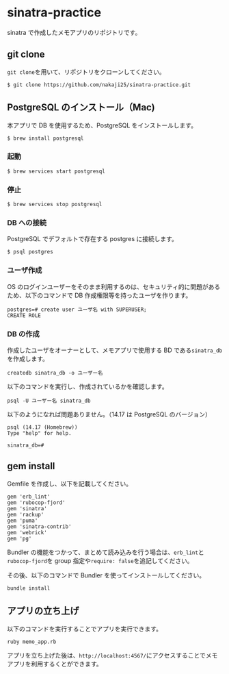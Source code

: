 # sinatra-practice

sinatra で作成したメモアプリのリポジトリです。

## git clone

`git clone`を用いて、リポジトリをクローンしてください。

```
$ git clone https://github.com/nakaji25/sinatra-practice.git
```

## PostgreSQL のインストール（Mac)

本アプリで DB を使用するため、PostgreSQL をインストールします。

```
$ brew install postgresql
```

### 起動

```
$ brew services start postgresql
```

### 停止

```
$ brew services stop postgresql
```

### DB への接続

PostgreSQL でデフォルトで存在する postgres に接続します。

```
$ psql postgres
```

### ユーザ作成

OS のログインユーザーをそのまま利用するのは、セキュリティ的に問題があるため、以下のコマンドで DB 作成権限等を持ったユーザを作ります。

```
postgres=# create user ユーザ名 with SUPERUSER;
CREATE ROLE
```

### DB の作成

作成したユーザをオーナーとして、メモアプリで使用する BD である`sinatra_db`を作成します。

```
createdb sinatra_db -o ユーザー名
```

以下のコマンドを実行し、作成されているかを確認します。

```
psql -U ユーザー名 sinatra_db
```

以下のようになれば問題ありません。（14.17 は PostgreSQL のバージョン）

```
psql (14.17 (Homebrew))
Type "help" for help.

sinatra_db=#
```

## gem install

Gemfile を作成し、以下を記載してください。

```
gem 'erb_lint'
gem 'rubocop-fjord'
gem 'sinatra'
gem 'rackup'
gem 'puma'
gem 'sinatra-contrib'
gem 'webrick'
gem 'pg'
```

Bundler の機能をつかって、まとめて読み込みを行う場合は、`erb_lint`と`rubocop-fjord`を group 指定や`require: false`を追記してください。

その後、以下のコマンドで Bundler を使ってインストールしてください。

```
bundle install
```

## アプリの立ち上げ

以下のコマンドを実行することでアプリを実行できます。

```
ruby memo_app.rb
```

アプリを立ち上げた後は、`http://localhost:4567/`にアクセスすることでメモアプリを利用するくとができます。
